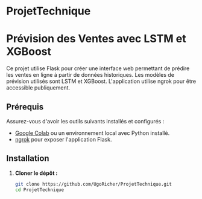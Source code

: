 # ProjetTechnique

# Prévision des Ventes avec LSTM et XGBoost

Ce projet utilise Flask pour créer une interface web permettant de prédire les ventes en ligne à partir de données historiques. Les modèles de prévision utilisés sont LSTM et XGBoost. L'application utilise ngrok pour être accessible publiquement.

## Prérequis

Assurez-vous d'avoir les outils suivants installés et configurés :
- [Google Colab](https://colab.research.google.com/) ou un environnement local avec Python installé.
- [ngrok](https://ngrok.com/) pour exposer l'application Flask.

## Installation

1. **Cloner le dépôt :**

   ```bash
   git clone https://github.com/UgoRicher/ProjetTechnique.git
   cd ProjetTechnique
